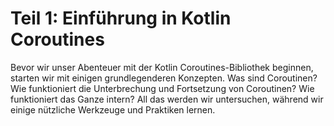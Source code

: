 

# Teil 1: Einführung in Kotlin Coroutines

Bevor wir unser Abenteuer mit der Kotlin Coroutines-Bibliothek beginnen, starten wir mit einigen grundlegenderen Konzepten. Was sind Coroutinen? Wie funktioniert die Unterbrechung und Fortsetzung von Coroutinen? Wie funktioniert das Ganze intern? All das werden wir untersuchen, während wir einige nützliche Werkzeuge und Praktiken lernen.


